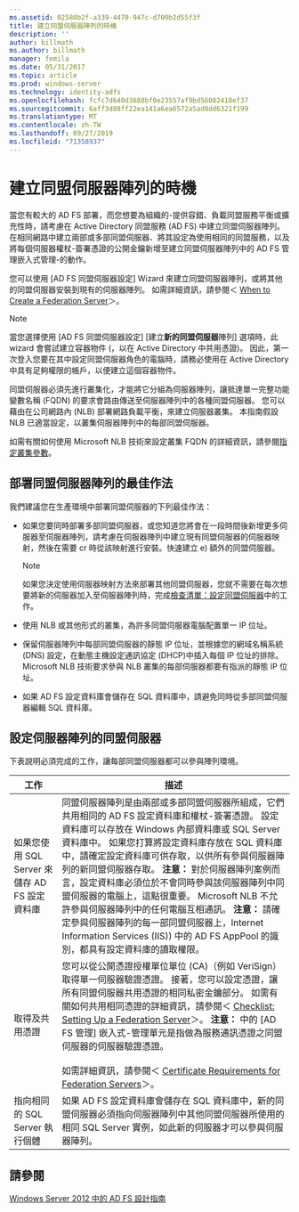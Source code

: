 ```yaml
---
ms.assetid: 02580b2f-a339-4470-947c-d700b2d55f3f
title: 建立同盟伺服器陣列的時機
description: ''
author: billmath
ms.author: billmath
manager: femila
ms.date: 05/31/2017
ms.topic: article
ms.prod: windows-server
ms.technology: identity-adfs
ms.openlocfilehash: fcfc7d640d3688bf0e23557af9bd56082418ef37
ms.sourcegitcommit: 6aff3d88ff22ea141a6ea6572a5ad8dd6321f199
ms.translationtype: MT
ms.contentlocale: zh-TW
ms.lasthandoff: 09/27/2019
ms.locfileid: "71358937"
---
```

# <a name="when-to-create-a-federation-server-farm"></a>建立同盟伺服器陣列的時機

當您有較大的 AD FS 部署，而您想要為組織的\-提供容錯、負載同盟服務平衡或擴充性時，請考慮在 Active Directory 同盟服務 \(AD FS\) 中建立同盟伺服器陣列。 在相同網路中建立兩部或多部同盟伺服器、將其設定為使用相同的同盟服務，以及將每個伺服器權杖\-簽署憑證的公開金鑰新增至建立同盟伺服器陣列中的 AD FS 管理嵌入式管理\-的動作。  
  
您可以使用 [AD FS 同盟伺服器設定] Wizard 來建立同盟伺服器陣列，或將其他的同盟伺服器安裝到現有的伺服器陣列。 如需詳細資訊，請參閱＜ [When to Create a Federation Server](When-to-Create-a-Federation-Server.md)＞。  
  
> [!NOTE]  
> 當您選擇使用 [AD FS 同盟伺服器設定] [建立**新的同盟伺服器**陣列] 選項時，此 wizard 會嘗試建立容器物件 \(，以在 Active Directory 中共用憑證\)。 因此，第一次登入您要在其中設定同盟伺服器角色的電腦時，請務必使用在 Active Directory 中具有足夠權限的帳戶，以便建立這個容器物件。  
  
同盟伺服器必須先進行叢集化，才能將它分組為伺服器陣列，讓抵達單一完整功能變數名稱 \(FQDN\) 的要求會路由傳送至伺服器陣列中的各種同盟伺服器。 您可以藉由在公司網路內 \(NLB\) 部署網路負載平衡，來建立伺服器叢集。 本指南假設 NLB 已適當設定，以叢集伺服器陣列中的每部同盟伺服器。  
  
如需有關如何使用 Microsoft NLB 技術來設定叢集 FQDN 的詳細資訊，請參閱[指定叢集參數](https://go.microsoft.com/fwlink/?LinkID=74651)。  
  
## <a name="best-practices-for-deploying-a-federation-server-farm"></a>部署同盟伺服器陣列的最佳作法  
我們建議您在生產環境中部署同盟伺服器的下列最佳作法：  
  
-   如果您要同時部署多部同盟伺服器，或您知道您將會在一段時間後新增更多伺服器至伺服器陣列，請考慮在伺服器陣列中建立現有同盟伺服器的伺服器映射，然後在需要 cr 時從該映射進行安裝。快速建立 e) 額外的同盟伺服器。  
  
    > [!NOTE]  
    > 如果您決定使用伺服器映射方法來部署其他同盟伺服器，您就不需要在每次想要將新的伺服器加入至伺服器陣列時，完成[檢查清單：設定同盟伺服器](../../ad-fs/deployment/Checklist--Setting-Up-a-Federation-Server.md)中的工作。  
  
-   使用 NLB 或其他形式的叢集，為許多同盟伺服器電腦配置單一 IP 位址。  
  
-   保留伺服器陣列中每部同盟伺服器的靜態 IP 位址，並根據您的網域名稱系統 \(DNS\) 設定，在動態主機設定通訊協定 \(DHCP\)中插入每個 IP 位址的排除。 Microsoft NLB 技術要求參與 NLB 叢集的每部伺服器都要有指派的靜態 IP 位址。  
  
-   如果 AD FS 設定資料庫會儲存在 SQL 資料庫中，請避免同時從多部同盟伺服器編輯 SQL 資料庫。  
  
## <a name="configuring-federation-servers-for-a-farm"></a>設定伺服器陣列的同盟伺服器  
下表說明必須完成的工作，讓每部同盟伺服器都可以參與陣列環境。  
  
|工作|描述|  
|--------|---------------|  
|如果您使用 SQL Server 來儲存 AD FS 設定資料庫|同盟伺服器陣列是由兩部或多部同盟伺服器所組成，它們共用相同的 AD FS 設定資料庫和權杖\-簽署憑證。 設定資料庫可以存放在 Windows 內部資料庫或 SQL Server 資料庫中。 如果您打算將設定資料庫存放在 SQL 資料庫中，請確定設定資料庫可供存取，以供所有參與伺服器陣列的新同盟伺服器存取。 **注意：** 對於伺服器陣列案例而言，設定資料庫必須位於不會同時參與該伺服器陣列中同盟伺服器的電腦上，這點很重要。 Microsoft NLB 不允許參與伺服器陣列中的任何電腦互相通訊。 **注意：** 請確定參與伺服器陣列的每一部同盟伺服器上，Internet Information Services \(IIS\)\) 中的 AD FS AppPool 的識別，都具有設定資料庫的讀取權限。|  
|取得及共用憑證|您可以從公開憑證授權單位單位 \(CA\)（例如 VeriSign）取得單一伺服器驗證憑證。 接著，您可以設定憑證，讓所有同盟伺服器共用憑證的相同私密金鑰部分。 如需有關如何共用相同憑證的詳細資訊，請參閱＜ [Checklist: Setting Up a Federation Server](../../ad-fs/deployment/Checklist--Setting-Up-a-Federation-Server.md)＞。 **注意：** 中的 [AD FS 管理] 嵌入式\-管理單元是指做為服務通訊憑證之同盟伺服器的伺服器驗證憑證。<br /><br />如需詳細資訊，請參閱＜ [Certificate Requirements for Federation Servers](Certificate-Requirements-for-Federation-Servers.md)＞。|  
|指向相同的 SQL Server 執行個體|如果 AD FS 設定資料庫會儲存在 SQL 資料庫中，新的同盟伺服器必須指向伺服器陣列中其他同盟伺服器所使用的相同 SQL Server 實例，如此新的伺服器才可以參與伺服器陣列。|  
  
## <a name="see-also"></a>請參閱
[Windows Server 2012 中的 AD FS 設計指南](AD-FS-Design-Guide-in-Windows-Server-2012.md)
